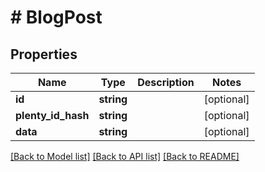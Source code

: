 # # BlogPost

## Properties

Name | Type | Description | Notes
------------ | ------------- | ------------- | -------------
**id** | **string** |  | [optional]
**plenty_id_hash** | **string** |  | [optional]
**data** | **string** |  | [optional]

[[Back to Model list]](../../README.md#models) [[Back to API list]](../../README.md#endpoints) [[Back to README]](../../README.md)
